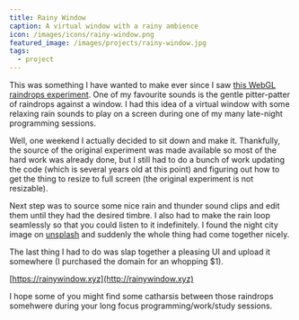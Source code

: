 ```yaml
---
title: Rainy Window
caption: A virtual window with a rainy ambience
icon: /images/icons/rainy-window.png
featured_image: /images/projects/rainy-window.jpg
tags:
  - project
---
```


This was something I have wanted to make ever since I saw [this WebGL raindrops experiment](https://tympanus.net/Development/RainEffect/). One of my favourite sounds is the gentle pitter-patter of raindrops against a window. I had this idea of a virtual window with some relaxing rain sounds to play on a screen during one of my many late-night programming sessions.

Well, one weekend I actually decided to sit down and make it. Thankfully, the source of the original experiment was made available so most of the hard work was already done, but I still had to do a bunch of work updating the code (which is several years old at this point) and figuring out how to get the thing to resize to full screen (the original experiment is not resizable).

Next step was to source some nice rain and thunder sound clips and edit them until they had the desired timbre. I also had to make the rain loop seamlessly so that you could listen to it indefinitely. I found the night city image on [unsplash](https://unsplash.com/photos/VYjR0s1Vdfw) and suddenly the whole thing had come together nicely.

The last thing I had to do was slap together a pleasing UI and upload it somewhere (I purchased the domain for an whopping $1).

[https://rainywindow.xyz](http://rainywindow.xyz)

I hope some of you might find some catharsis between those raindrops somehwere during your long focus programming/work/study sessions.
